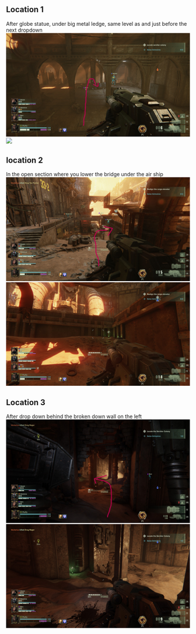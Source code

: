 ## Location 1
After globe statue, under big metal ledge, same level as and just before the next dropdown
![](images/20221212230428_1_edit.jpg)![](images/Grimoire%201,%20after%20globe%20statue,%20under%20big%20metal%20ledge,%20same%20level%20as%20the%20next%20dropdown%20-%20Dan%20Cohen.png)
## location 2
In the open section where you lower the bridge under the air ship
![](images/20221212231032_1_edit.jpg)
![](images/20221212231013_1.jpg)
## Location 3
After drop down behind the broken down wall on the left
![](images/20221212231249_1_edit.jpg)
![](images/20221212231300_1.jpg)